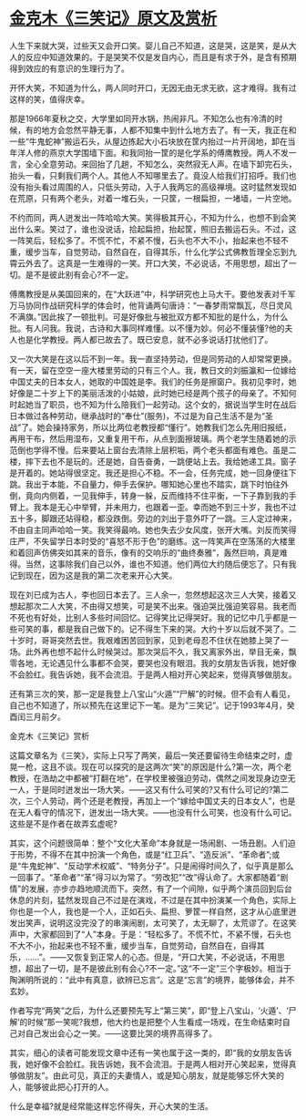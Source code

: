 # [金克木《三笑记》原文及赏析](https://www.vrrw.net/wx/8794.html)

人生下来就大哭，过些天又会开口笑。婴儿自己不知道，这是哭，这是笑，是从大人的反应中知道效果的。于是哭笑不仅是发自内心，而且是有求于外，是含有预期得到效应的有意识的生理行为了。

开怀大笑，不知道为什么，两人同时开口，无因无由无求无欲，这才难得。我有过这样的笑，值得庆幸。

那是1966年夏秋之交，大学里如同开水锅，热闹非凡。不知怎么也有冷清的时候，有的地方会忽然平静无事，人都不知集中到什么地方去了。有一天，我正在和一些“牛鬼蛇神”搬运石头，从屋边拣起大小石块放在筐内抬过一片开阔地，卸在当年洋人修的燕京大学围墙下面。和我同抬一筐的是化学系的傅鹰教授。两人不发一言，全心全意劳动。来回抬了几趟，不知怎么，突然寂无人声。在墙下卸完石头，抬头一看，只剩我们两个人。其他人不知哪里去了。竟没人给我们打招呼。我们也没有抬头看过周围的人，只低头劳动，入于人我两忘的高级禅境。这时猛然发现如在荒原，只有两个老头，对着一堆石头，一只筐，一根扁担，一堵墙，一片空地。

不约而同，两人迸发出一阵哈哈大笑。笑得极其开心，不知为什么，也想不到会笑出什么来。笑过了，谁也没说话，拾起扁担，抬起筐，照旧去搬运石头。不过，这一阵笑后，轻松多了。不慌不忙，不紧不慢，石头也不大不小，抬起来也不轻不重，缓步当车，自觉劳动，自然自在，自得其乐，什么化学公式佛教哲理全忘到九霄云外去了。这真是一生难得的一笑。开口大笑，不必说话，不用思想，超出了一切。是不是彼此别有会心?不一定。



傅鹰教授是从美国回来的，在“大跃进”中，科学研究也上马大干。要他发表对千军万马协同作战研究科学的体会时，他背诵两句唐诗：“一春梦雨常飘瓦，尽日灵风不满旗。”因此挨了一顿批判。可是好像批与被批双方都不知批的是什么，为什么批。有人问我。我说，古诗和大事同样难懂。以不懂为妙。何必不懂装懂?他的夫人也是化学教授。两人都已故去了。既已安息，就不必多说话打扰他们了。

又一次大笑是在这以后不到一年。我一直坚持劳动，但是同劳动的人却常常更换。有一天，留在空空一座大楼里劳动的只有三个人。我，教日文的刘振瀛和一位嫁给中国丈夫的日本女人，她取的中国姓是李。我们的任务是擦窗户。我初见李时，她好像是二十岁上下的美丽活泼的小姑娘，此时她已经是两个孩子的母亲了。不知何时起她当了职员，也不知为什么陪我们一起劳动。这个女的，据说当学生时在战后日本做过各种劳动，继承战时的“奉仕”(服务)，不过是为自己生活不是为“圣战”了。她会操持家务，所以比两位老教授都“懂行”。她教我们怎么先用旧报纸，再用干布，然后用湿布，又重复用干布，从点到面擦玻璃。两个老学生随着她的示范倒也学得不慢。后来要站上窗台去清除上层积垢，两个老头都面有难色。虽是二楼，摔下去也不是玩的。还是她，自告奋勇，一跳便站上去。我给她递工具。窗子是开着的。她站得很坚定。我还是担心不稳。不一会，任务完成，她一回身便往下跳。我出于本能，不自量力，伸手去保护。哪知她心里也不踏实，跳下时怕往外倒，竟向内侧着，一见我伸手，转身一躲，反而维持不住平衡，一下子靠到我的手臂上。我本是无心中举臂，并未用力，也跟着一歪。幸而她不到三十岁，我也不过五十多，脚跟还站得稳，都没跌倒。旁边的刘出于意外吓了一跳。三人定过神来，不由自主同声哈哈一笑。我笑得最响。她也失去少女风度，张开大嘴。刘反而笑得庄严，不失留学日本时受的“喜怒不形于色”的磨练。这一阵笑声在空荡荡的大楼里和着回声仿佛突如其来的音乐，像有的交响乐的“曲终奏雅”，轰然巨响，真是难得。当然，这事除我们自己以外，谁也不知道。他们两位大约随后便忘了。只有我记到现在，因为这是我的第二次老来开心大笑。

现在刘已成为古人，李也回日本去了。三人余一，忽然想起这次三人大笑，接着又想起那次二人大笑，不由得又想笑，可是笑不出来。强迫哭比强迫笑容易。我老而不死也有好处，比别人多些时间回忆。记得笑比记得哭好。我的记忆中几乎都是一些可笑的事，都是我自己做下的。记不得生下来的哭。大约十岁以后就不哭了。二十岁时，哥哥突然去世。我艰难困苦回到家，见到老母忍不住伏在她膝上哭了一场。此外再也想不起什么时候哭过。那次哭后不久，我又离家外出，举目无亲，飘零各地，无论遇见什么事都不会哭，要哭也没有眼泪。我的女朋友告诉我，她好像不会脸红。我告诉她，我不会流泪。于是两人相对开心笑起来，觉得真够做朋友。

还有第三次的笑，那一定是我登上八宝山“火遁”“尸解”的时候。但不会有人看见，自己也不知道了，所以预先在这里记下一笔。是为“三笑记”。记于1993年4月，癸酉闰三月前夕。

金克木《三笑记》赏析

这篇文章名为《三笑》，实际上只写了两笑，最后一笑还要留待生命结束之时，虚晃一枪，这且不谈。现在可以探究的是这两次“笑”的原因是什么?第一次，两个老教授，在浩劫之中都被“打翻在地”，在学校里被强迫劳动，偶然之间发现身边空无一人，于是同时迸发出一场大笑。——这又有什么可笑的?又有什么可记的?第二次，三个人劳动，两个还是老教授，再加上一个“嫁给中国丈夫的日本女人”，也是在无人看守的情况下，迸发出一场大笑。——也没有什么可笑，也没有什么可记。这些是不是作者在故弄玄虚呢?

其实，这个问题很简单：整个“文化大革命”本身就是一场闹剧、一场丑剧。人们迫于形势，不得不在其中扮演一个角色，或是“红卫兵”、“造反派”、“革命者”;或是“牛鬼蛇神”、“反动学术权威”、“特务分子”。只是闹得时间久了，似乎真是那么一回事了。“革命者”“革”得习以为常了。“劳改犯”“改”得认命了。大家都随着“剧情”的发展，亦步亦趋地顺流而下。突然，有了一个间隙，似乎两个演员回到后台休息的片刻，猛然发现自己不过是在演戏，不过是在其中扮演某一个角色，实际上你也是一个人，我也是一个人，正如石头、扁担、箩筐一样自然，这才从心底里迸发出笑声，说明这没完没了的串演闹剧，太可笑了，太无聊了，太荒谬了。在这笑声中，大家都回到了“人”本身。于是：“轻松多了。不慌不忙，不紧不慢，石头也不大不小，抬起来也不轻不重，缓步当车，自觉劳动，自然自在，自得其乐，……”。——又恢复到正常人的心态。但是，“开口大笑，不必说话，不用思想，超出了一切，是不是彼此别有会心?不一定。”这“不一定”三个字极妙。相当于陶渊明所说的：“此中有真意，欲辨已忘言”。这是“忘言”的境界，能够体会，并不玄妙。

作者写完“两笑”之后，为什么还要预先写上“第三笑”，即“登上八宝山，‘火遁’、‘尸解’的时候”那一笑呢?我想，他大约也是把整个人生看成一场戏，在生命结束时自己对自己发出会心之一笑。——这要比哭的境界高得多了。

其实，细心的读者可能发现文章中还有一笑也属于这一类的，即“我的女朋友告诉我，她好像不会脸红。我告诉她，我不会流泪。于是两人相对开心笑起来，觉得真够做朋友”。由此可见，真正的夫妻情人，或是知心朋友，就是能够忘怀大笑的人，能够彼此把心打开的人。

什么是幸福?就是经常能这样忘怀得失，开心大笑的生活。

